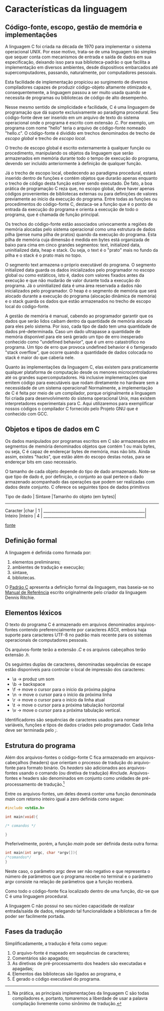 # Características da linguagem

## Código-fonte, escopo, gestão de memória e implementações

A linguagem C foi criada na década de 1970 para implementar o sistema operacional UNIX. Por esse motivo, trata-se de uma linguagem tão simples que sequer conta com mecanismos de entrada e saída de dados em sua especificação, deixando isso para sua biblioteca-padrão o que facilita a implementação em diversos ambientes, desde dispositivos embarcados até supercomputadores, passando, naturalmente, por computadores pessoais.

Esta facilidade de implementação propiciou ao surgimento de diversos compiladores capazes de produzir código-objeto altamente otimizado e, consequentemente, a linguagem passou a ser muito usada quando se necessita de programas ou bibliotecas de código de alto desempenho.

Nesse mesmo sentido de simplicidade e facilidade, C é uma linguagem de programação que dá suporte exclusivamente ao paradigma procedural.  Seu código-fonte deve ser inserido em um arquivo de texto do sistema operacional onde o programa é escrito com extensão .C. Por exemplo, um programa com nome "hello" teria o arquivo de código-fonte nomeado "hello.c". O código-fonte é dividido em trechos denominados de trecho de *escopo global* e trecho de *escopo local*.

O trecho de escopo global é escrito externamente à qualquer função ou procedimento, manipulando os objetos da linguagem que serão armazenados em memória durante todo o tempo de execução do programa, devendo ser incluído anteriormente à definição de qualquer função.

Já o trecho de escopo local, obedecendo ao paradigma procedural, estará inserido dentro de funções e contém objetos que durarão apenas enquanto o trecho de código desta função estiver sendo executado.  De fato, a boa prática de programação C reza que, no escopo global, deve haver apenas códigos provenientes de bibliotecas externas ou para definições de valores previamente ao início da execução do programa.   Entre todas as funções ou procedimentos do código-fonte C, destaca-se a função que é o ponto de entrada da execução do programa e orienta a execução de todo o programa, que é chamada de função principal.  

Os trechos do código-fonte estão associados univocamente a regiões de memória alocadas pelo sistema operacional como uma estrutura de dados pilha (pense numa pilha de pratos) quando da execução do programa.  Esta pilha de memória cuja dimensão é medida em bytes está organizada de baixo para cima em cinco grandes segmentos: text, initialized data, uninitialized data, heap e stack.  Ou seja, o text é o "prato" mais no fundo da pilha e o stack é o prato mais no topo.

O segmento text armazena o próprio executável do programa. O segmento initialized data guarda os dados inicializados pelo programador no escopo global ou como estáticos, isto é, dados com valores fixados antes da execução e que não mudarão de valor durante toda a execução do programa.  Já o uninitialized data é uma área reservada a dados não inicializados pelo programador.  O heap é o segmento de memória que será alocado durante a execução do programa (alocação dinâmica de memória) e o stack guarda os dados que estão armazenados no trecho de escopo local do código-fonte.

A gestão de memória é manual, cabendo ao programador garantir que os dados que serão lidos caibam dentro da quantidade de memória alocada para eles pelo sistema.  Por isso, cada tipo de dado tem uma quantidade de dados pré-determinada.  Caso um dado ultrapasse a quantidade de memória disponível para ele será gerado um tipo de erro inesperado conhecido como "undefined behavior", que é um erro catastrófico no programa.  Um tipo de erro que provoca undefined behavior é o famigerado "stack overflow", que ocorre quando a quantidade de dados colocada no stack é maior do que caberia nele.

Quanto às implementações da linguagem C, elas existem para praticamente qualquer plataforma de computação desde os menores microcontroladores até os grandes supercomputadores.  Há inclusive implementações que emitem código para executáveis que rodam diretamente no hardware sem a necessidade de um sistema operacional! Normalmente, a implementação de C é feita por meio de um compilador, porque originalmente a linguagem foi criada para desenvolvimento do sistema operacional Unix, mas existem interpretadores experimentais para C. Aqui utilizaremos para exemplificar nossos códigos o compilador C fornecido pelo Projeto GNU que é conhecido com GCC.

## Objetos e tipos de dados em C

Os dados manipulados por programas escritos em C são armazenados em segmentos de memória denominados objetos que contém 1 ou mais bytes, ou seja, C é capaz de endereçar bytes de memória, mas não bits.  Ainda assim, existes "hacks", que estão além do escopo destas notas, para se endereçar bits em caso necessário.

O tamanho de cada objeto depende do tipo de dado armazenado.  Note-se que tipo de dado é, por definição, o conjunto ao qual pertece o dado armazenado acompanhado das operações que podem ser realizadas com dados deste conjunto.  C oferece os seguintes tipos de dados primitivos

Tipo de dado | Sintaxe |Tamanho do objeto (em bytes)|
_____________________________________________________
Caracter     |char     |              1             |
____________________________________________________|
Inteiro      |Inteiro  |              4             |
____________________________________________________|

[fonte](https://byjus.com/gate/size-of-data-types-in-c/#size-of-primary-data-types)

## Definição formal

A linguagem é definida como formada por:

1. elementos preliminares;
2. ambientes de tradução e execução;
3. sintaxe,
4. bibliotecas.

O [Padrão C](https://www.open-std.org/jtc1/sc22/wg14/www/docs/n2310.pdf)
apresenta a definição formal da linguagem, mas baseia-se no
[Manual de Referência](https://www.bell-labs.com/usr/dmr/www/cman.pdf)
escrito originalmente pelo criador da linguagem Dennis Ritchie.

## Elementos léxicos

O texto do programa C é armazenado em arquivos denominados arquivos-fontes
contendo preferencialmente por caracteres ASCII, embora haja
suporte para caracteres UTF-8 no padrão mais recente para os sistemas
operacionais de computadores pessoais.

Os arquivos-fonte terão a extensão *.C* e os arquivos cabeçalhos terão extensão *.h*.

Os seguintes duplas de caracteres, denominadas sequências de escape estão
disponíveis para controlar o local de impressão dos caracteres:

- \a -> produz um som
- \b -> backspace
- \f -> move o cursor para o início da próxima página
- \n -> move o cursor para o início da próxima linha
- \r -> move o cursor para o início da linha atual
- \t -> move o cursor para a próxima tabulação horizontal
- \v -> move o cursor para a próxima tabulação vertical.

Identificadores são sequências de caracteres usados para nomear variáveis,
funções e tipos de dados criados pelo programador.  Cada linha deve ser
terminada pelo *;*.

## Estrutura do programa

Além dos arquivos-fontes o código-fonte C fica armazenado em arquivos-cabeçalhos
(headers) que orientam o processo de tradução do arquivo-fonte para formato
binário.  Os *headers* são adicionados aos arquivos-fontes usando o comando
(ou diretiva de tradução) #include.  Arquivos-fontes e headers são denominados
em conjunto como  unidades de pré-processamento de tradução.[^1]

Entre os arquivos-fontes, um deles deverá conter uma função denominada *main*
com retorno inteiro igual a zero definida como segue:

```c
#include <stdio.h>

int main(void){

/* comandos */

}
```

Preferivelmente, porém, a função *main* pode ser definida desta outra forma:

```c
int main(int argc, char *argv[]){
/*comandos*/
}
```

Neste caso, o parâmetro argc deve ser não negativo e que representa o número
de parâmetros que o programa recebe no terminal e o parâmetro argv consiste
na relação de parâmetros que a função receberá.

Como todo o código-fonte fica localizado dentro de uma função, diz-se que C
é uma linguagem procedural.

A linguagem C não possui no seu núcleo capacidade de realizar entrada/saída de
dados, relegando tal funcionalidade a bibliotecas a fim de poder ser
facilmente portada.

## Fases da tradução

Simplificadamente, a tradução é feita como segue:

1. O arquivo-fonte é mapeado em sequências de caracteres;
2. Comentários são apagados;
3. As diretivas de pré-processamento dos headers são executadas e apagadas;
4. Elementos das bibliotecas são ligados ao programa, e
5. É gerado o código executável do programa.

[^1]: Na prática, as principais implementações da linguagem C são todas
compiladores e, portanto, tomaremos a liberdade de usar a palavra
compilação livremente como sinônimo de tradução.
